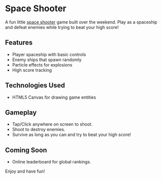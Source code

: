 # Space Shooter

A fun little [space shooter](https://sarcastic-soul.github.io/SpaceShooter/) game built over the weekend. Play as a spaceship and defeat enemies while trying to beat your high score! 

## Features
- Player spaceship with basic controls
- Enemy ships that spawn randomly
- Particle effects for explosions
- High score tracking

## Technologies Used
- HTML5 Canvas for drawing game entities

## Gameplay
- Tap/Click anywhere on screen to shoot.
- Shoot to destroy enemies.
- Survive as long as you can and try to beat your high score!

## Coming Soon
- Online leaderboard for global rankings.

Enjoy and have fun!

